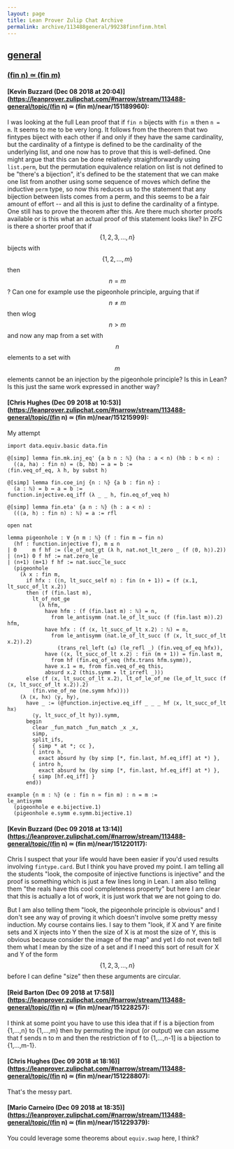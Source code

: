 ```yaml
---
layout: page
title: Lean Prover Zulip Chat Archive 
permalink: archive/113488general/99238finnfinm.html
---
```


## [general](index.html)
### [(fin n) ≃ (fin m)](99238finnfinm.html)

#### [Kevin Buzzard (Dec 08 2018 at 20:04)](https://leanprover.zulipchat.com/#narrow/stream/113488-general/topic/(fin n) ≃ (fin m)/near/151189960):
I was looking at the full Lean proof that if `fin n` bijects with `fin m` then `n = m`. It seems to me to be very long. It follows from the theorem that two fintypes biject with each other if and only if they have the same cardinality, but the cardinality of a fintype is defined to be the cardinality of the underlying list, and one now has to prove that this is well-defined. One might argue that this can be done relatively straightforwardly using `list.perm`, but the permutation equivalence relation on list is not defined to be "there's a bijection", it's defined to be the statement that we can make one list from another using some sequence of moves which define the inductive `perm` type, so now this reduces us to the statement that any bijection between lists comes from a perm, and this seems to be a fair amount of effort -- and all this is just to define the cardinality of a fintype. One still has to prove the theorem after this. Are there much shorter proofs available or is this what an actual proof of this statement looks like? In ZFC is there a shorter proof that if $$\{1,2,3,\ldots,n\}$$ bijects with $$\{1,2,\ldots,m\}$$ then $$n=m$$? Can one for example use the pigeonhole principle, arguing that if $$n\not=m$$ then wlog $$n>m$$ and now any map from a set with $$n$$ elements to a set with $$m$$ elements cannot be an injection by the pigeonhole principle?  Is this in Lean? Is this just the same work expressed in another way?

#### [Chris Hughes (Dec 09 2018 at 10:53)](https://leanprover.zulipchat.com/#narrow/stream/113488-general/topic/(fin n) ≃ (fin m)/near/151215999):
My attempt
```lean
import data.equiv.basic data.fin

@[simp] lemma fin.mk.inj_eq' {a b n : ℕ} (ha : a < n) (hb : b < n) :
  (⟨a, ha⟩ : fin n) = ⟨b, hb⟩ ↔ a = b :=
⟨fin.veq_of_eq, λ h, by subst h⟩

@[simp] lemma fin.coe_inj {n : ℕ} {a b : fin n} :
  (a : ℕ) = b ↔ a = b :=
function.injective.eq_iff (λ _ _ h, fin.eq_of_veq h)

@[simp] lemma fin.eta' {a n : ℕ} (h : a < n) :
  ((⟨a, h⟩ : fin n) : ℕ) = a := rfl

open nat

lemma pigeonhole : ∀ {n m : ℕ} (f : fin m → fin n)
  (hf : function.injective f), m ≤ n
| 0     m f hf := (le_of_not_gt (λ h, nat.not_lt_zero _ (f ⟨0, h⟩).2))
| (n+1) 0 f hf := nat.zero_le _
| (n+1) (m+1) f hf := nat.succ_le_succ 
  (pigeonhole 
    (λ x : fin m, 
      if hfx : (⟨n, lt_succ_self n⟩ : fin (n + 1)) = (f ⟨x.1, lt_succ_of_lt x.2⟩)
      then ⟨f (fin.last m), 
        lt_of_not_ge 
          (λ hfm, 
            have hfm : (f (fin.last m) : ℕ) = n,
              from le_antisymm (nat.le_of_lt_succ (f (fin.last m)).2) hfm,
            have hfx : (f ⟨x, lt_succ_of_lt x.2⟩ : ℕ) = n,
              from le_antisymm (nat.le_of_lt_succ (f ⟨x, lt_succ_of_lt x.2⟩).2) 
                (trans_rel_left (≤) (le_refl _) (fin.veq_of_eq hfx)),
            have (⟨x, lt_succ_of_lt x.2⟩ : fin (m + 1)) = fin.last m, 
              from hf (fin.eq_of_veq (hfx.trans hfm.symm)),
            have x.1 = m, from fin.veq_of_eq this,
            absurd x.2 (this.symm ▸ lt_irrefl _))⟩
      else ⟨f ⟨x, lt_succ_of_lt x.2⟩, lt_of_le_of_ne (le_of_lt_succ (f ⟨x, lt_succ_of_lt x.2⟩).2) 
        (fin.vne_of_ne (ne.symm hfx))⟩)
    (λ ⟨x, hx⟩ ⟨y, hy⟩,
      have _ := (@function.injective.eq_iff _ _ _ hf ⟨x, lt_succ_of_lt hx⟩
        ⟨y, lt_succ_of_lt hy⟩).symm,
      begin
        clear _fun_match _fun_match _x _x,
        simp, 
        split_ifs,
        { simp * at *; cc },
        { intro h,
          exact absurd hy (by simp [*, fin.last, hf.eq_iff] at *) },
        { intro h,
          exact absurd hx (by simp [*, fin.last, hf.eq_iff] at *) },
        { simp [hf.eq_iff] }
      end))

example {n m : ℕ} (e : fin n ≃ fin m) : n = m :=
le_antisymm 
  (pigeonhole e e.bijective.1) 
  (pigeonhole e.symm e.symm.bijective.1)
```

#### [Kevin Buzzard (Dec 09 2018 at 13:14)](https://leanprover.zulipchat.com/#narrow/stream/113488-general/topic/(fin n) ≃ (fin m)/near/151220117):
Chris I suspect that your life would have been easier if you'd used results involving `fintype.card`. But I think you have proved my point. I am telling all the students "look, the composite of injective functions is injective" and the proof is something which is just a few lines long in Lean. I am also telling them "the reals have this cool completeness property" but here I am clear that this is actually a lot of work, it is just work that we are not going to do. 

But I am also telling them "look, the pigeonhole principle is obvious" and I don't see any way of proving it which doesn't involve some pretty messy induction. My course contains lies. I say to them "look, if X and Y are finite sets and X injects into Y then the size of X is at most the size of Y, this is obvious because consider the image of the map" and yet I do not even tell them what I mean by the size of a set and if I need this sort of result for X and Y of the form $$\{1,2,3,\ldots,n\}$$ before I can define "size" then these arguments are circular.

#### [Reid Barton (Dec 09 2018 at 17:58)](https://leanprover.zulipchat.com/#narrow/stream/113488-general/topic/(fin n) ≃ (fin m)/near/151228257):
I think at some point you have to use this idea that if f is a bijection from {1,...,n}  to {1,...,m} then by permuting the input (or output) we can assume that f sends n to m and then the restriction of f to {1,...,n-1] is a bijection to {1,...,m-1}.

#### [Chris Hughes (Dec 09 2018 at 18:16)](https://leanprover.zulipchat.com/#narrow/stream/113488-general/topic/(fin n) ≃ (fin m)/near/151228807):
That's the messy part.

#### [Mario Carneiro (Dec 09 2018 at 18:35)](https://leanprover.zulipchat.com/#narrow/stream/113488-general/topic/(fin n) ≃ (fin m)/near/151229379):
You could leverage some theorems about `equiv.swap` here, I think?

